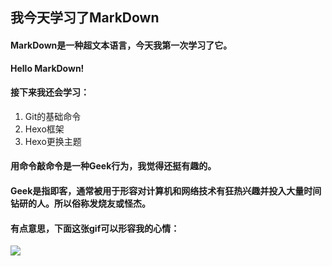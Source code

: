 ## 我今天学习了MarkDown
####  MarkDown是一种超文本语言，今天我第一次学习了它。
**Hello MarkDown!**
#### 接下来我还会学习：
1. Git的基础命令
2. Hexo框架
3. Hexo更换主题
#### 用命令敲命令是一种**Geek**行为，我觉得还挺有趣的。
#### Geek是指即客，通常被用于形容对计算机和网络技术有狂热兴趣并投入大量时间钻研的人。所以俗称发烧友或怪杰。
#### 有点意思，下面这张gif可以形容我的心情：
![](https://qgt-style.oss-cn-hangzhou.aliyuncs.com/newcoursep4/g1/g1-2-2/tenor.gif)
